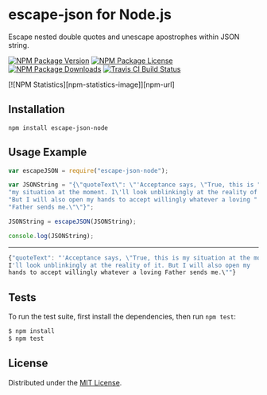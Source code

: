 # escape-json for Node.js

Escape nested double quotes and unescape apostrophes within JSON string.

[![NPM Package Version][npm-package-version-badge]][npm-package-url]
[![NPM Package License][npm-package-license-badge]][npm-package-license-url]
[![NPM Package Downloads][npm-package-downloads-badge]][npm-package-url]
[![Travis CI Build Status][travis-ci-build-status-badge]][travis-ci-build-status-page-url]

[![NPM Statistics][npm-statistics-image]][npm-url]

## Installation

`npm install escape-json-node`

## Usage Example

```javascript
var escapeJSON = require("escape-json-node");

var JSONString = "{\"quoteText\": \"'Acceptance says, \"True, this is " +
"my situation at the moment. I\'ll look unblinkingly at the reality of it. " +
"But I will also open my hands to accept willingly whatever a loving " +
"Father sends me.\"\"}";

JSONString = escapeJSON(JSONString);

console.log(JSONString);
```

***

```javascript
{"quoteText": "'Acceptance says, \"True, this is my situation at the moment. 
I'll look unblinkingly at the reality of it. But I will also open my 
hands to accept willingly whatever a loving Father sends me.\""}
```

## Tests

To run the test suite, first install the dependencies, then run `npm test`:

```bash
$ npm install
$ npm test
```

## License

Distributed under the [MIT License](LICENSE).

[npm-package-url]: https://npmjs.org/package/escape-json-node

[npm-package-version-badge]: https://img.shields.io/npm/v/escape-json-node.svg

[npm-package-license-badge]: https://img.shields.io/npm/l/escape-json-node.svg
[npm-package-license-url]: http://opensource.org/licenses/MIT

[npm-package-downloads-badge]: https://img.shields.io/npm/dm/escape-json-node.svg

[travis-ci-build-status-badge]: https://img.shields.io/travis/AnatoliyGatt/escape-json-node.svg
[travis-ci-build-status-page-url]: https://travis-ci.org/AnatoliyGatt/escape-json-node

[npm-package-downloads-badge]: https://img.shields.io/npm/dm/escape-json-node.svg

[npm-package-statistics-badge]: https://nodei.co/npm/escape-json-node.png?downloads=true&downloadRank=true&stars=true